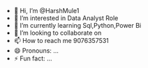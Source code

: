 - 👋 Hi, I’m @HarshMule1
- 👀 I’m interested in Data Analyst Role 
- 🌱 I’m currently learning Sql,Python,Power Bi
- 💞️ I’m looking to collaborate on 
- 📫 How to reach me 9076357531
- 😄 Pronouns: ...
- ⚡ Fun fact: ...


